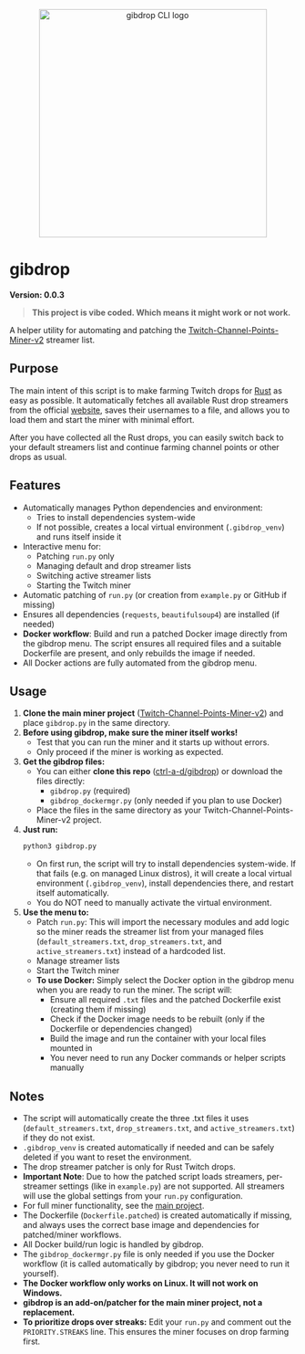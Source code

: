 <p align="center">
  <img src="https://i.imgur.com/uykQBYE.png" alt="gibdrop CLI logo" width="400"/>
</p>

# gibdrop

**Version: 0.0.3**

> **This project is vibe coded. Which means it might work or not work.**

A helper utility for automating and patching the [Twitch-Channel-Points-Miner-v2](https://github.com/rdavydov/Twitch-Channel-Points-Miner-v2) streamer list.

## Purpose

The main intent of this script is to make farming Twitch drops for [Rust](https://store.steampowered.com/app/252490/Rust/) as easy as possible. It automatically fetches all available Rust drop streamers from the official [website](https://twitch.facepunch.com/), saves their usernames to a file, and allows you to load them and start the miner with minimal effort.

After you have collected all the Rust drops, you can easily switch back to your default streamers list and continue farming channel points or other drops as usual.

## Features
- Automatically manages Python dependencies and environment:
  - Tries to install dependencies system-wide
  - If not possible, creates a local virtual environment (`.gibdrop_venv`) and runs itself inside it
- Interactive menu for:
  - Patching `run.py` only
  - Managing default and drop streamer lists
  - Switching active streamer lists
  - Starting the Twitch miner
- Automatic patching of `run.py` (or creation from `example.py` or GitHub if missing)
- Ensures all dependencies (`requests`, `beautifulsoup4`) are installed (if needed)
- **Docker workflow**: Build and run a patched Docker image directly from the gibdrop menu. The script ensures all required files and a suitable Dockerfile are present, and only rebuilds the image if needed.
- All Docker actions are fully automated from the gibdrop menu.

## Usage
1. **Clone the main miner project** ([Twitch-Channel-Points-Miner-v2](https://github.com/rdavydov/Twitch-Channel-Points-Miner-v2)) and place `gibdrop.py` in the same directory.
2. **Before using gibdrop, make sure the miner itself works!**
   - Test that you can run the miner and it starts up without errors.
   - Only proceed if the miner is working as expected.
3. **Get the gibdrop files:**
   - You can either **clone this repo** ([ctrl-a-d/gibdrop](https://github.com/ctrl-a-d/gibdrop)) or download the files directly:
     - `gibdrop.py` (required)
     - `gibdrop_dockermgr.py` (only needed if you plan to use Docker)
   - Place the files in the same directory as your Twitch-Channel-Points-Miner-v2 project.
4. **Just run:**
   ```bash
   python3 gibdrop.py
   ```
   - On first run, the script will try to install dependencies system-wide. If that fails (e.g. on managed Linux distros), it will create a local virtual environment (`.gibdrop_venv`), install dependencies there, and restart itself automatically.
   - You do NOT need to manually activate the virtual environment.
4. **Use the menu to:**
   - Patch `run.py`: This will import the necessary modules and add logic so the miner reads the streamer list from your managed files (`default_streamers.txt`, `drop_streamers.txt`, and `active_streamers.txt`) instead of a hardcoded list.
   - Manage streamer lists
   - Start the Twitch miner
   - **To use Docker:** Simply select the Docker option in the gibdrop menu when you are ready to run the miner. The script will:
     - Ensure all required `.txt` files and the patched Dockerfile exist (creating them if missing)
     - Check if the Docker image needs to be rebuilt (only if the Dockerfile or dependencies changed)
     - Build the image and run the container with your local files mounted in
     - You never need to run any Docker commands or helper scripts manually

## Notes
- The script will automatically create the three .txt files it uses (`default_streamers.txt`, `drop_streamers.txt`, and `active_streamers.txt`) if they do not exist.
- `.gibdrop_venv` is created automatically if needed and can be safely deleted if you want to reset the environment.
- The drop streamer patcher is only for Rust Twitch drops.
- **Important Note**: Due to how the patched script loads streamers, per-streamer settings (like in `example.py`) are not supported. All streamers will use the global settings from your `run.py` configuration.
- For full miner functionality, see the [main project](https://github.com/rdavydov/Twitch-Channel-Points-Miner-v2).
- The Dockerfile (`Dockerfile.patched`) is created automatically if missing, and always uses the correct base image and dependencies for patched/miner workflows.
- All Docker build/run logic is handled by gibdrop.
- The `gibdrop_dockermgr.py` file is only needed if you use the Docker workflow (it is called automatically by gibdrop; you never need to run it yourself).
- **The Docker workflow only works on Linux. It will not work on Windows.**
- **gibdrop is an add-on/patcher for the main miner project, not a replacement.**
- **To prioritize drops over streaks:** Edit your `run.py` and comment out the `PRIORITY.STREAKS` line. This ensures the miner focuses on drop farming first.
